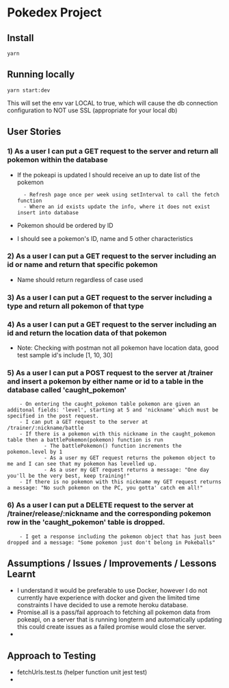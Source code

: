 # Pokedex Project 

## Install

`yarn`


## Running locally

`yarn start:dev`

This will set the env var LOCAL to true, which will cause the db connection configuration to NOT use SSL (appropriate for your local db)

## User Stories

### 1) As a user I can put a GET request to the server and return all pokemon within the database
- If the pokeapi is updated I should receive an up to date list of the pokemon 

        - Refresh page once per week using setInterval to call the fetch function
        - Where an id exists update the info, where it does not exist insert into database

- Pokemon should be ordered by ID 
- I should see a pokemon's ID, name and 5 other characteristics 

### 2) As a user I can put a GET request to the server including an id or name and return that specific pokemon
- Name should return regardless of case used 

### 3) As a user I can put a GET request to the server including a type and return all pokemon of that type

### 4) As a user I can put a GET request to the server including an id and return the location data of that pokemon 
- Note: Checking with postman not all pokemon have location data, good test sample id's include [1, 10, 30]

### 5) As a user I can put a POST request to the server at /trainer and insert a pokemon by either name or id to a table in the database called 'caught_pokemon' 
        - On entering the caught_pokemon table pokemon are given an additonal fields: 'level', starting at 5 and 'nickname' which must be specified in the post request.
        - I can put a GET request to the server at /trainer/:nickname/battle
        - If there is a pokemon with this nickname in the caught_pokemon table then a battlePokemon(pokemon) function is run 
                - The battlePokemon() function increments the pokemon.level by 1
                - As a user my GET request returns the pokemon object to me and I can see that my pokemon has levelled up. 
                - As a user my GET request returns a message: "One day you'll be the very best, keep training!" 
        - If there is no pokemon with this nickname my GET request returns a message: "No such pokemon on the PC, you gotta' catch em all!" 

### 6) As a user I can put a DELETE request to the server at /trainer/release/:nickname and the corresponding pokemon row in the 'caught_pokemon' table is dropped. 
        - I get a response including the pokemon object that has just been dropped and a message: "Some pokemon just don't belong in Pokeballs" 

## Assumptions / Issues / Improvements / Lessons Learnt 

- I understand it would be preferable to use Docker, however I do not currently have experience with docker and given the limited time constraints I have decided to use a      remote heroku database. 
- Promise.all is a pass/fail approach to fetching all pokemon data from pokeapi, on a server that is running longterm and automatically updating this could create issues as a failed promise would close the server. 
- 

## Approach to Testing 

- fetchUrls.test.ts (helper function unit jest test)
- 